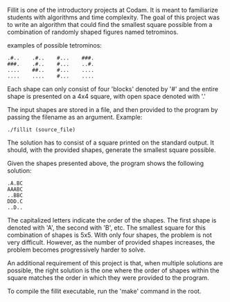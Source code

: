 
Fillit is one of the introductory projects at Codam. It is meant to familiarize students with algorithms and time complexity.
The goal of this project was to write an algorithm that could find the smallest square possible from a combination of randomly shaped figures named tetrominos.

examples of possible tetrominos:

```
.#..    .#..    #...    ###.
###.    .#..    #...    ..#.
....    ##..    #...    ....
....    ....    #...    ....
```

Each shape can only consist of four 'blocks' denoted by '#' and the entire shape is presented on a 4x4 square, with open space denoted with '.'

The input shapes are stored in a file, and then provided to the program by passing the filename as an argument. Example:

```
./fillit (source_file)
```

The solution has to consist of a square printed on the standard output. It should, with the provided shapes, generate the smallest square possible.

Given the shapes presented above, the program shows the following solution:

```
.A.BC
AAABC
..BBC
DDD.C
..D..
```

The capitalized letters indicate the order of the shapes. The first shape is denoted with 'A', the second with 'B', etc. The smallest square for this combination of shapes
is 5x5. With only four shapes, the problem is not very difficult. However, as the number of provided shapes increases, the problem becomes progressively harder to solve.


An additional requirement of this project is that, when multiple solutions are possible, the right solution is the one where the order of shapes within the square matches
the order in which they were provided to the program.

To compile the fillit executable, run the 'make' command in the root.
